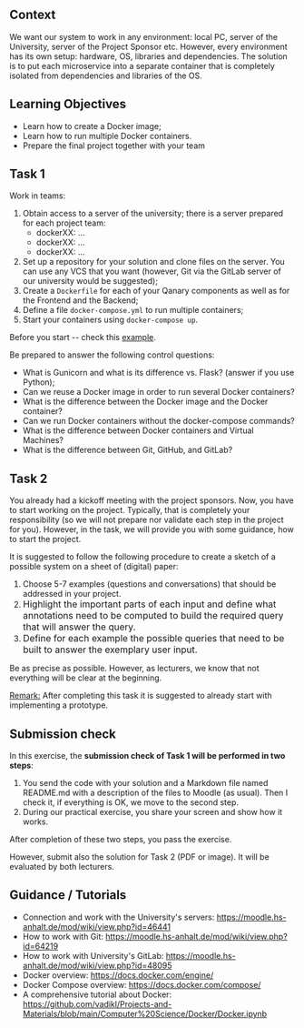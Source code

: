 <h2>Context</h2>
<p>We want our system to work in any environment: local PC, server of the University, server of the Project Sponsor etc. However, every environment has its own setup: hardware, OS, libraries and dependencies. The solution is to put each microservice into
    a separate container that is completely isolated from dependencies and libraries of the OS.</p>
<h2>Learning Objectives</h2>
<ul>
    <li>Learn how to create a Docker image;</li>
    <li>Learn how to run multiple Docker containers.</li>
    <li>Prepare the final project together with your team</li>
</ul>
<h2>Task 1</h2>
<p>Work in teams:</p>
<ol>
    <li>Obtain access to a server of the university; there is a server prepared for each project team:
        <ul>
            <li>dockerXX: ...</li>
            <li>dockerXX: ...</li>
            <li>dockerXX: ...</li>
        </ul>
    </li>
    <li>Set up a repository for your solution and clone files on the server. You can use any VCS that you want (however, Git via the GitLab server of our university would be suggested);</li>
    <li>Create a&nbsp;<code>Dockerfile</code>&nbsp;for each of your Qanary components as well as for the Frontend and the Backend;</li>
    <li>Define a file&nbsp;<code>docker-compose.yml</code>&nbsp;to run multiple containers;</li>
    <li>Start your containers using <code>docker-compose up</code>.</li>
</ol>
<p>Before you start -- check this&nbsp;<a href="https://github.com/Perevalov/qa_chatbots_exercises/tree/main/Exercise_7/qanary_example">example</a>.</p>
<p>Be prepared to answer the following control questions:</p>
<ul>
    <li>What is Gunicorn and what is its difference vs. Flask? (answer if you use Python);</li>
    <li>Can we reuse a Docker image in order to run several Docker containers?</li>
    <li>What is the difference between the Docker image and the Docker container?</li>
    <li>Can we run Docker containers without the docker-compose commands?</li>
    <li>What is the difference between Docker containers and Virtual Machines?</li>
    <li>What is the difference between Git, GitHub, and GitLab?</li>
</ul>

<h2>Task 2</h2>
<p>You already had a kickoff meeting with the project sponsors. Now, you have to start working on the project. Typically, that is completely your responsibility (so we will not prepare nor validate each step in the project for you). However, in the task,
    we will provide you with some guidance, how to start the project.</p>
<p>It is suggested to follow the following procedure to create a sketch of a possible system on a sheet of (digital) paper:</p>
<ol>
    <li>Choose 5-7 examples (questions and conversations) that should be addressed in your project.</li>
    <li><span style="font-size: 1rem;">Highlight the important parts of each input and define what annotations need to be computed to build the required query that will answer the query.</span></li>
    <li><span style="font-size: 1rem;">Define for each example the possible queries that need to be built to answer the exemplary user input.</span></li>
</ol>
<p>Be as precise as possible. However, as lecturers, we know that not everything will be clear at the beginning.</p>
<p><span style="text-decoration: underline;">Remark:</span> After completing this task it is suggested to already start with implementing a prototype.</p>
<p></p>
<h2>Submission check</h2>
<p>In this exercise, the&nbsp;<strong>submission check of Task 1 will be performed in two steps</strong>:</p>
<ol>
    <li>You send the code with your solution and a Markdown file named README.md with a description of the files to Moodle (as usual). Then I check it, if everything is OK, we move to the second step.</li>
    <li>During our practical exercise, you share your screen and show how it works.</li>
</ol>
<p>After completion of these two steps, you pass the exercise.</p>
<p>However, submit also the solution for Task 2 (PDF or image). It will be evaluated by both&nbsp;lecturers.</p>
<p></p>
<h2>Guidance / Tutorials</h2>
<ul>
    <li>Connection and work with the University's servers: <a href="https://moodle.hs-anhalt.de/mod/wiki/view.php?id=46441" rel="nofollow">https://moodle.hs-anhalt.de/mod/wiki/view.php?id=46441</a></li>
    <li>How to work with Git: <a href="https://moodle.hs-anhalt.de/mod/wiki/view.php?id=64219" rel="nofollow">https://moodle.hs-anhalt.de/mod/wiki/view.php?id=64219</a></li>
    <li>How to work with University's GitLab: <a href="https://moodle.hs-anhalt.de/mod/wiki/view.php?id=48095" rel="nofollow">https://moodle.hs-anhalt.de/mod/wiki/view.php?id=48095</a></li>
    <li>Docker overview: <a href="https://docs.docker.com/engine/" rel="nofollow">https://docs.docker.com/engine/</a></li>
    <li>Docker Compose overview: <a href="https://docs.docker.com/compose/" rel="nofollow">https://docs.docker.com/compose/</a></li>
    <li>A comprehensive tutorial about Docker: <a href="https://github.com/vadikl/Projects-and-Materials/blob/main/Computer%20Science/Docker/Docker.ipynb">https://github.com/vadikl/Projects-and-Materials/blob/main/Computer%20Science/Docker/Docker.ipynb</a></li>
</ul>
<p></p>
<p></p>
